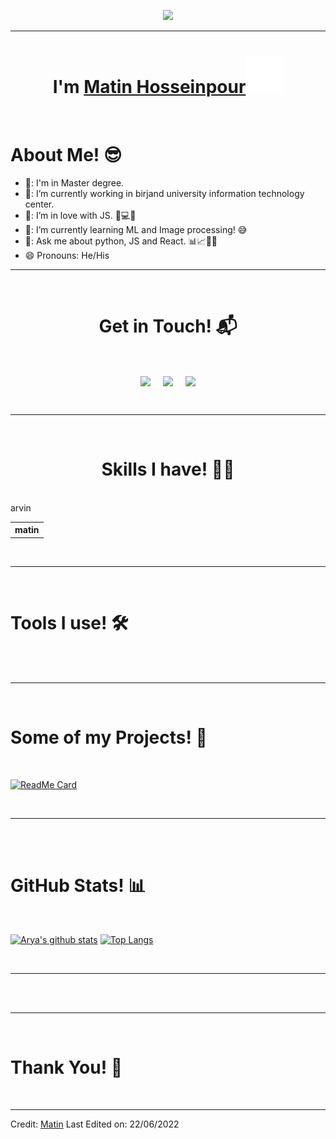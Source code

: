 <p align="center">
  <img src="https://miro.medium.com/max/2048/1*OohqW5DGh9CQS4hLY5FXzA.png" height="230"/>
</p>
<hr>
<h1 align="center">I'm <a href="https://github.com/Aryagm">Matin Hosseinpour<a><img src="https://github.com/Kathryn-Jie/Kathryn-Jie/blob/main/wave.gif" width="60px"/></h1>
<Br>
<h1>About Me! 😎</h1>

- 🏫: I'm in Master degree.
- 🔭: I’m currently working in birjand university information technology center.
- 🌱: I’m in love with JS. 🧠💻🤖
- 🤔: I’m currently learning ML and Image processing! 😅
- 💬: Ask me about python, JS and React. 📊📈🤖🧠
- 😄  Pronouns: He/His
  
<hr>
<Br>
<h1 align="center">Get in Touch! 📬</h1>
<Br>
<p align="center">
<a href="https://www.linkedin.com/in/matin-hosseinpourr" target="blank"><img align="center" src="https://img.shields.io/badge/matin hosseinpour-0077B5?style=for-the-badge&logo=linkedin&logoColor=white" /></a> &nbsp;&nbsp;&nbsp;  <a href="mailto:matin192hp@gmail.com" target="blank"><img align="center" src="https://img.shields.io/badge/matin192hp@gmail.com-D14836?style=for-the-badge&logo=gmail&logoColor=white" /></a>    &nbsp;&nbsp;&nbsp;       <a href="https://www.github.com/matinHosseinpour" target="blank"><img align="center" src="https://img.shields.io/badge/matin-100000?style=for-the-badge&logo=github&logoColor=white" /></a>
</p>
  
<Br>
<hr>
<Br>
<h1 align="center">Skills I have! 🤸‍♂</h1>
<Br>
  
<table>
  <thead>
    <th>matin</th>
  </thead>
  <tbody>
    <tr>arvin</tr>
  </tbody>
</table>

<Br>
<hr>
<Br>
<h1>Tools I use! 🛠️</h1>
<Br>


<Br>
<hr>
<Br>
<h1>Some of my Projects! 🎨</h1>
<Br>
  
[![ReadMe Card](https://github-readme-stats.vercel.app/api/pin/?username=Aryagm&repo=California_Housing_Prices)](https://github.com/Aryagm/California_Housing_Prices)

<Br>
<hr>
<Br>

<Br>
<h1>GitHub Stats! 📊</h1>
<Br>
  
[![Arya's github stats](https://github-readme-stats.vercel.app/api?username=matinHosseinpour&show_icons=true&theme=merko)](https://github.com/matinHosseinpour/github-readme-stats) [![Top Langs](https://github-readme-stats.vercel.app/api/top-langs/?username=matinHosseinpour&layout=compact&theme=merko)](https://github.com/matinHosseinpour/github-readme-stats)

 
<Br>
<hr>
<Br>
  
  
  
<Br>
<hr>
<Br>
<h1>Thank You! 🤵 </h1>
<Br>

------
  
Credit: [Matin](https://github.com/matinHosseinpour)
Last Edited on: 22/06/2022

